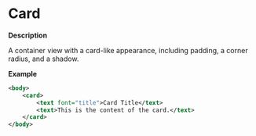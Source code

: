 # Card

**Description**

A container view with a card-like appearance, including padding, a corner radius, and a shadow.

**Example**

```xml
<body>
    <card>
        <text font="title">Card Title</text>
        <text>This is the content of the card.</text>
    </card>
</body>
```

